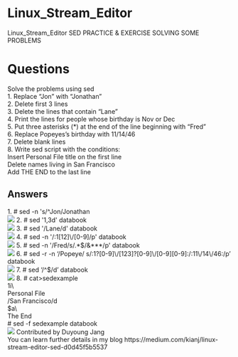 # Linux_Stream_Editor
Linux_Stream_Editor
SED PRACTICE & EXERCISE SOLVING SOME PROBLEMS
</hr>

<h1>Questions </h1>
Solve the problems using sed</br>
1. Replace “Jon” with “Jonathan”</br>
2. Delete first 3 lines</br>
3. Delete the lines that contain “Lane”</br>
4. Print the lines for people whose birthday is Nov or Dec</br>
5. Put three asterisks (*) at the end of the line beginning with “Fred”</br>
6. Replace Popeyes’s birthday with 11/14/46</br>
7. Delete blank lines</br>
8. Write sed script with the conditions:</br>
Insert Personal File title on the first line</br>
Delete names living in San Francisco</br>
Add THE END to the last line</br>
</hr>
<h2> Answers</h2>
1. # sed -n 's/^Jon/Jonathan</br>
<img src = "https://user-images.githubusercontent.com/54985943/113116230-389c4c80-9248-11eb-8f95-358cc5f6adac.png"/>
2. # sed '1,3d' databook</br>
<img src = "https://user-images.githubusercontent.com/54985943/113116241-39cd7980-9248-11eb-83e5-ba4544d99c83.png"/>
3. # sed '/Lane/d' databook</br>
<img src = "https://user-images.githubusercontent.com/54985943/113116268-3e922d80-9248-11eb-9da2-fb949a0a3776.png"/>
4. # sed -n '/:1[12]\/[0-9]/p' databook</br>
<img src = "https://user-images.githubusercontent.com/54985943/113116274-405bf100-9248-11eb-8d6b-a1d6809724c8.png"/>
5. # sed -n '/Fred/s/.*$/&***/p' databook</br>
<img src = "https://user-images.githubusercontent.com/54985943/113116279-418d1e00-9248-11eb-8e35-c496bb270ace.png"/>
6. # sed -r -n ‘/Popeye/ s/:1?[0-9]\/[123]?[0-9]\/[0-9][0-9]:/:11\/14\/46:/p’ databook</br>
<img src = "https://user-images.githubusercontent.com/54985943/113116286-4356e180-9248-11eb-884a-c67bbc2370cb.png"/>
7. # sed ‘/^$/d’ databook</br>
<img src = "https://user-images.githubusercontent.com/54985943/113116299-4520a500-9248-11eb-8235-8e84380a9e48.png"/>
8. # cat>sedexample</br>
1i\</br>
Personal File</br>
/San Francisco/d</br>
$a\</br>
The End</br>
# sed -f sedexample databook</br>
<img src = "https://user-images.githubusercontent.com/54985943/113116312-4782ff00-9248-11eb-8732-912775057b92.png"/>
</hr>
Contributed by Duyoung Jang </br>
You can learn further details in my blog https://medium.com/kianj/linux-stream-editor-sed-d0d45f5b5537
